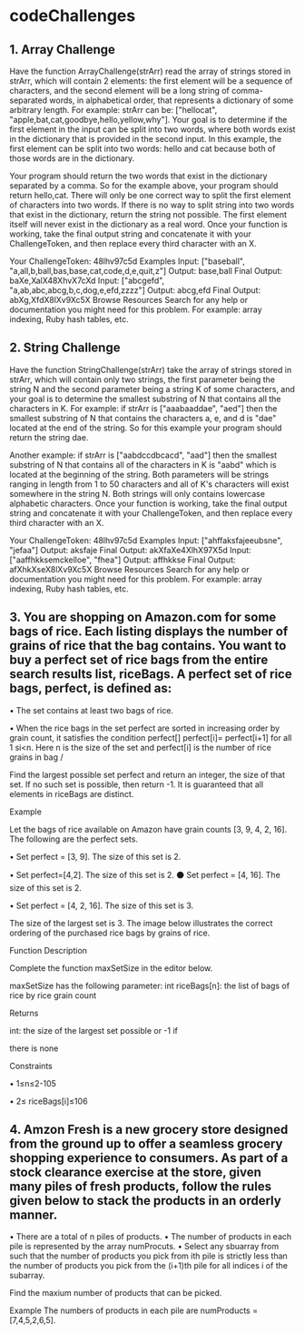 # codeChallenges
## 1. Array Challenge
Have the function ArrayChallenge(strArr) read the array of strings stored in strArr, which will contain 2 elements: the first element will be a sequence of characters, and the second element will be a long string of comma-separated words, in alphabetical order, that represents a dictionary of some arbitrary length. For example: strArr can be: ["hellocat", "apple,bat,cat,goodbye,hello,yellow,why"]. Your goal is to determine if the first element in the input can be split into two words, where both words exist in the dictionary that is provided in the second input. In this example, the first element can be split into two words: hello and cat because both of those words are in the dictionary.

Your program should return the two words that exist in the dictionary separated by a comma. So for the example above, your program should return hello,cat. There will only be one correct way to split the first element of characters into two words. If there is no way to split string into two words that exist in the dictionary, return the string not possible. The first element itself will never exist in the dictionary as a real word.
Once your function is working, take the final output string and concatenate it with your ChallengeToken, and then replace every third character with an X.

Your ChallengeToken: 48lhv97c5d
Examples
Input: ["baseball", "a,all,b,ball,bas,base,cat,code,d,e,quit,z"]
Output: base,ball
Final Output: baXe,XalX48XhvX7cXd
Input: ["abcgefd", "a,ab,abc,abcg,b,c,dog,e,efd,zzzz"]
Output: abcg,efd
Final Output: abXg,XfdX8lXv9Xc5X
Browse Resources
Search for any help or documentation you might need for this problem. For example: array indexing, Ruby hash tables, etc.


## 2. String Challenge
Have the function StringChallenge(strArr) take the array of strings stored in strArr, which will contain only two strings, the first parameter being the string N and the second parameter being a string K of some characters, and your goal is to determine the smallest substring of N that contains all the characters in K. For example: if strArr is ["aaabaaddae", "aed"] then the smallest substring of N that contains the characters a, e, and d is "dae" located at the end of the string. So for this example your program should return the string dae.

Another example: if strArr is ["aabdccdbcacd", "aad"] then the smallest substring of N that contains all of the characters in K is "aabd" which is located at the beginning of the string. Both parameters will be strings ranging in length from 1 to 50 characters and all of K's characters will exist somewhere in the string N. Both strings will only contains lowercase alphabetic characters.
Once your function is working, take the final output string and concatenate it with your ChallengeToken, and then replace every third character with an X.

Your ChallengeToken: 48lhv97c5d
Examples
Input: ["ahffaksfajeeubsne", "jefaa"]
Output: aksfaje
Final Output: akXfaXe4XlhX97X5d
Input: ["aaffhkksemckelloe", "fhea"]
Output: affhkkse
Final Output: afXhkXseX8lXv9Xc5X
Browse Resources
Search for any help or documentation you might need for this problem. For example: array indexing, Ruby hash tables, etc.


## 3. You are shopping on Amazon.com for some bags of rice. Each listing displays the number of grains of rice that the bag contains. You want to buy a perfect set of rice bags from the entire search results list, riceBags. A perfect set of rice bags, perfect, is defined as:

• The set contains at least two bags of rice.

• When the rice bags in the set perfect are sorted in increasing order by grain count, it satisfies the condition perfect[] perfect[i]= perfect[i+1] for all 1 si<n. Here n is the size of the set and perfect[i] is the number of rice grains in bag /

Find the largest possible set perfect and return an integer, the size of that set. If no such set is possible, then return -1. It is guaranteed that all elements in riceBags are distinct.

Example

Let the bags of rice available on Amazon have grain counts [3, 9, 4, 2, 16]. The following are the perfect sets.

• Set perfect = [3, 9]. The size of this set is 2.

• Set perfect=[4,2]. The size of this set is 2. ⚫ Set perfect = [4, 16]. The size of this set is 2.

• Set perfect = [4, 2, 16]. The size of this set is 3.

The size of the largest set is 3. The image below illustrates the correct ordering of the purchased rice bags by grains of rice.

Function Description

Complete the function maxSetSize in the editor below.

maxSetSize has the following parameter: int riceBags[n]: the list of bags of rice by rice grain count

Returns

int: the size of the largest set possible or -1 if

there is none

Constraints

• 1≤n≤2-105

• 2≤ riceBags[i]≤106


## 4. Amzon Fresh is a new grocery store designed from the ground up to offer a seamless grocery shopping experience to consumers. As part of a stock clearance exercise at the store, given many piles of fresh products, follow the rules given below to stack the products in an orderly manner.

• There are a total of n piles of products.
• The number of products in each pile is represented by the array numProcuts.
• Select any sbuarray from such that the number of products you pick from ith pile is strictly less than the number of products you pick from the (i+1)th pile for all indices i of the subarray.

Find the maxium number of products that can be picked.

Example
The numbers of products in each pile are numProducts = [7,4,5,2,6,5].